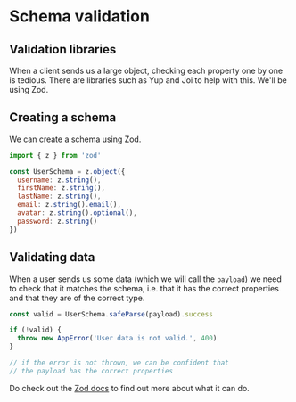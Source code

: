 # Schema validation

<Vimeo id="932619826" />

## Validation libraries

When a client sends us a large object, checking each property one by one is
tedious. There are libraries such as Yup and Joi to help with this. We'll be
using Zod.

## Creating a schema

We can create a schema using Zod.

```js
import { z } from 'zod'

const UserSchema = z.object({
  username: z.string(),
  firstName: z.string(),
  lastName: z.string(),
  email: z.string().email(),
  avatar: z.string().optional(),
  password: z.string()
})
```

## Validating data

When a user sends us some data (which we will call the `payload`) we need to
check that it matches the schema, i.e. that it has the correct properties and
that they are of the correct type.

```js
const valid = UserSchema.safeParse(payload).success

if (!valid) {
  throw new AppError('User data is not valid.', 400)
}

// if the error is not thrown, we can be confident that
// the payload has the correct properties
```

Do check out the [Zod docs](https://zod.dev/) to find out more about what it can
do.
